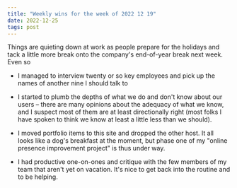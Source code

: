 ```yaml
---
title: "Weekly wins for the week of 2022 12 19"
date: 2022-12-25
tags: post
---
```


Things are quieting down at work as people prepare for the holidays and tack a little more break onto the company's end-of-year break next week. Even so

- I managed to interview twenty or so key employees and pick up the names of another nine I should talk to

- I started to plumb the depths of what we do and don't know about our users – there are many opinions about the adequacy of what we know, and I suspect most of them are at least directionally right (most folks I have spoken to think we know at least a little less than we should).

- I moved portfolio items to this site and dropped the other host. It all looks like a dog's breakfast at the moment, but phase one of my "online presence improvement project" is thus under way.

- I had productive one-on-ones and critique with the few members of my team that aren't yet on vacation. It's nice to get back into the routine and to be helping.
